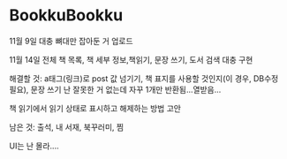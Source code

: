 # BookkuBookku

11월 9일 대충 뼈대만 잡아둔 거 업로드


11월 14일  전체 책 목록, 책 세부 정보,책읽기, 문장 쓰기, 도서 검색 대충 구현

  해결할 것: a태그(링크)로 post 값 넘기기, 책 표지를 사용할 것인지(이 경우, DB수정 필요), 문장 쓰기 난 잘못한 거 없는데 자꾸 1개만 반환됨...열받음...
  
  책 읽기에서 읽기 상태로 표시하고 해제하는 방법 고안
  
  
남은 것: 출석, 내 서재, 북꾸러미, 찜

UI는 난 몰라....
